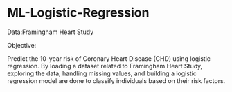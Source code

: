 # ML-Logistic-Regression

Data:Framingham Heart Study

Objective:

Predict the 10-year risk of Coronary Heart Disease (CHD) using logistic regression. By loading a dataset related to Framingham Heart Study, exploring the data, handling missing values, and building a logistic regression model are done to classify individuals based on their risk factors.


